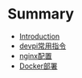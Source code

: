 # Summary

* [Introduction](README.md)
* [devpi常用指令](chapter1.md)
* [nginx配置](nginxpei-zhi.md)
* [Docker部署](dockerbu-shu.md)


